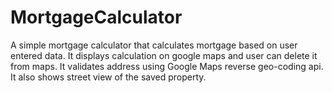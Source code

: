 # MortgageCalculator

A simple mortgage calculator that calculates mortgage based on user entered data.
It displays calculation on google maps and user can delete it from maps.
It validates address using Google Maps reverse geo-coding api.
It also shows street view of the saved property.


